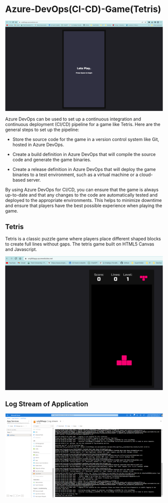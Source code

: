 # Azure-DevOps(CI-CD)-Game(Tetris)

![Alt text](Media/1.png)

Azure DevOps can be used to set up a continuous integration and continuous deployment (CI/CD) pipeline for a game like Tetris. Here are the general steps to set up the pipeline:

+ Store the source code for the game in a version control system like Git, hosted in Azure DevOps.

+ Create a build definition in Azure DevOps that will compile the source code and generate the game binaries.

+ Create a release definition in Azure DevOps that will deploy the game binaries to a test environment, such as a virtual machine or a cloud-based server.

By using Azure DevOps for CI/CD, you can ensure that the game is always up-to-date and that any changes to the code are automatically tested and deployed to the appropriate environments. This helps to minimize downtime and ensure that players have the best possible experience when playing the game.


## Tetris

Tetris is a classic puzzle game where players place different shaped blocks to create full lines without gaps.
The tetris game built on HTML5 Canvas and Javascript.

![Alt text](Media/3.png)

## Log Stream of Application

![Alt text](Media/2.png)
